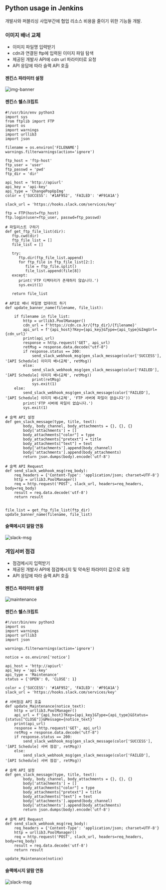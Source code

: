 ## Python usage in Jenkins

개발사와 퍼블리싱 사업부간에 협업 리소스 비용을 줄이기 위한 기능들 개발.

### 이미지 배너 교체

* 이미지 파일명 입력받기
* cdn과 연결된 ftp에 입력된 이미지 파일 탐색
* 제공된 개발사 API에 cdn url 파라미터로 요청
* API 응답에 따라 슬랙 API 호출

#### 젠킨스 파라미터 설정

![img-banner](https://user-images.githubusercontent.com/20632507/189065003-7a076188-9748-4a1a-aeb9-f15905a4c007.png)

#### 젠킨스 쉘스크립트

```
#!/usr/bin/env python3
import sys
from ftplib import FTP
import os
import warnings
import urllib3
import json

filename = os.environ['FILENAME']
warnings.filterwarnings(action='ignore')

ftp_host = 'ftp-host'
ftp_user = 'user'
ftp_passwd = 'pwd'
ftp_dir = 'dir'

api_host = 'http://apiurl'
api_key = 'api-key'
api_type = 'ChangePopUpImg'
color = {'SUCCESS': '#1AF952', 'FAILED': '#F91A1A'}

slack_url = 'https://hooks.slack.com/services/key'

ftp = FTP(host=ftp_host)
ftp.login(user=ftp_user, passwd=ftp_passwd)

# 파일리스트 구하기
def get_ftp_file_list(dir):
   ftp.cwd(dir)
   ftp_file_list = []
   file_list = []

   try:
      ftp.dir(ftp_file_list.append)
      for ftp_file in ftp_file_list[2:]:
         file = ftp_file.split()
         file_list.append(file[8])
   except:
      print('FTP 디렉터리가 존재하지 않습니다.')
      sys.exit(1)

   return file_list

# API로 배너 파일명 업데이트 하기
def update_banner_name(filename, file_list):

    if filename in file_list:
        http = urllib3.PoolManager()
        cdn_url = f'https://cdn.co.kr/{ftp_dir}/{filename}'
        api_url = f'{api_host}?Key={api_key}&Type={api_type}&ImgUrl={cdn_url}'
        print(api_url)
        response = http.request('GET', api_url)
        retMsg = response.data.decode("utf-8")
        if response.status == 200:
            send_slack_webhook_msg(gen_slack_message(color['SUCCESS'], '[API Schedule] 이미지 배너교체', retMsg))
        else:
            send_slack_webhook_msg(gen_slack_message(color['FAILED'], '[API Schedule] 이미지 배너교체', retMsg))
            print(retMsg)
            sys.exit(1)
    else:
        send_slack_webhook_msg(gen_slack_message(color['FAILED'], '[API Schedule] 이미지 배너교체', 'FTP 서버에 파일이 없습니다'))
        print('FTP 서버에 파일이 없습니다.')
        sys.exit(1)

# 슬랙 API 설정
def gen_slack_message(type, title, text):
        body, body_channel, body_attachments = {}, {}, {}
        body['attachments'] = []
        body_attachments["color"] = type
        body_attachments["pretext"] = title
        body_attachments["text"] = text
        body['attachments'].append(body_channel)
        body['attachments'].append(body_attachments)
        return json.dumps(body).encode('utf-8')

# 슬랙 API Request
def send_slack_webhook_msg(req_body):    
    req_headers = {'Content-Type': 'application/json; charset=UTF-8'}
    http = urllib3.PoolManager()
    req = http.request('POST', slack_url, headers=req_headers, body=req_body)
    result = req.data.decode('utf-8')
    return result


file_list = get_ftp_file_list(ftp_dir)
update_banner_name(filename, file_list)
```

#### 슬랙메시지 알람 연동

![slack-msg](https://user-images.githubusercontent.com/20632507/190053902-dca73d9c-97c4-4edf-8224-e5057a6ad7e5.png)

### 게임서버 점검

* 점검메시지 입력받기
* 제공된 개발사 API에 점검메시지 및 약속된 파라미터 값으로 요청
* API 응답에 따라 슬랙 API 호출

#### 젠킨스 파라미터 설정

![maintenance](https://user-images.githubusercontent.com/20632507/189065057-e89d4293-07ce-468d-accf-43e94771e2fe.png)

#### 젠킨스 쉘스크립트

```
#!/usr/bin/env python3
import os
import warnings
import urllib3
import json

warnings.filterwarnings(action='ignore')

notice = os.environ['notice']

api_host = 'http://apiurl'
api_key = 'api-key'
api_type = 'Maintenance'
status = {'OPEN': 0, 'CLOSE': 1}

color = {'SUCCESS': '#1AF952', 'FAILED': '#F91A1A'}
slack_url = 'https://hooks.slack.com/services/key'

# 서버점검 API 호출
def update_Maintenance(notice_text):
    http = urllib3.PoolManager()
    api_url = f'{api_host}?Key={api_key}&Type={api_type}&Status={status["CLOSE"]}&Message={notice_text}'
    print(api_url)
    response = http.request('GET', api_url)
    retMsg = response.data.decode("utf-8")
    if response.status == 200:
        send_slack_webhook_msg(gen_slack_message(color['SUCCESS'], '[API Schedule] 서버 점검', retMsg))
    else:
        send_slack_webhook_msg(gen_slack_message(color['FAILED'], '[API Schedule] 서버 점검', retMsg))

# 슬랙 API 설정
def gen_slack_message(type, title, text):
        body, body_channel, body_attachments = {}, {}, {}
        body['attachments'] = []
        body_attachments["color"] = type
        body_attachments["pretext"] = title
        body_attachments["text"] = text
        body['attachments'].append(body_channel)
        body['attachments'].append(body_attachments)
        return json.dumps(body).encode('utf-8')

# 슬랙 API Request
def send_slack_webhook_msg(req_body):    
    req_headers = {'Content-Type': 'application/json; charset=UTF-8'}
    http = urllib3.PoolManager()
    req = http.request('POST', slack_url, headers=req_headers, body=req_body)
    result = req.data.decode('utf-8')
    return result
    
update_Maintenance(notice)
```

#### 슬랙메시지 알람 연동

![slack-msg](https://user-images.githubusercontent.com/20632507/190053924-8d3d5dea-17fa-4204-b399-1417c40f73c8.png)